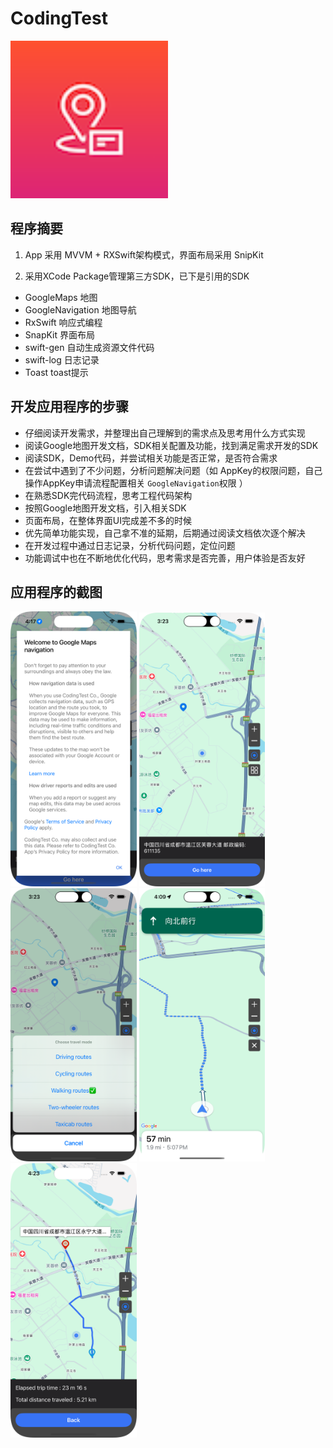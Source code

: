 
# CodingTest

<img src="Screenshots/logo.png" width="50%"/>


## 程序摘要

1. App 采用 MVVM + RXSwift架构模式，界面布局采用 SnipKit 

2. 采用XCode Package管理第三方SDK，已下是引用的SDK

* GoogleMaps 地图
* GoogleNavigation 地图导航
* RxSwift    响应式编程
* SnapKit    界面布局
* swift-gen  自动生成资源文件代码
* swift-log  日志记录
* Toast      toast提示

## 开发应用程序的步骤

* 仔细阅读开发需求，并整理出自己理解到的需求点及思考用什么方式实现
* 阅读Google地图开发文档，SDK相关配置及功能，找到满足需求开发的SDK
* 阅读SDK，Demo代码，并尝试相关功能是否正常，是否符合需求
* 在尝试中遇到了不少问题，分析问题解决问题（如 AppKey的权限问题，自己操作AppKey申请流程配置相关 `GoogleNavigation`权限 ）
* 在熟悉SDK完代码流程，思考工程代码架构
* 按照Google地图开发文档，引入相关SDK
* 页面布局，在整体界面UI完成差不多的时候
* 优先简单功能实现，自己拿不准的延期，后期通过阅读文档依次逐个解决
* 在开发过程中通过日志记录，分析代码问题，定位问题
* 功能调试中也在不断地优化代码，思考需求是否完善，用户体验是否友好
  

## 应用程序的截图


<img src="Screenshots/screenshot0.png" width="40%"/>
<img src="Screenshots/screenshot1.png" width="40%"/>
<img src="Screenshots/screenshot2.png" width="40%"/>
<img src="Screenshots/screenshot3.png" width="40%"/>
<img src="Screenshots/screenshot4.png" width="40%"/>
